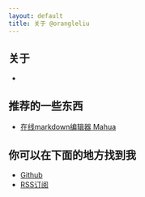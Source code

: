 ```yaml
---
layout: default
title: 关于 @orangleliu
---
```


## 关于
*

## 推荐的一些东西
* [在线markdown编辑器 Mahua](http://mahua.jser.me/)

## 你可以在下面的地方找到我
* [Github](https://github.com/orangle)
* [RSS订阅](http://orangleliu.info/rss)
